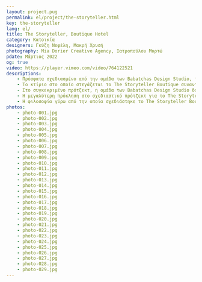 ```yaml
---
layout: project.pug
permalink: el/project/the-storyteller.html
key: the-storyteller
lang: el/
title: The Storyteller, Boutique Hotel
category: Κατοικία
designers: Γκύζη Νεφέλη, Μακρή Χρυσή
photography: Mia Dorier Creative Agency, Ιατροπούλου Μυρτώ
pdate: Μάρτιος 2022
og: true
video: https://player.vimeo.com/video/764122521
descriptions:
    - Πρόσφατα σχεδιασμένο από την ομάδα των Babatchas Design Studio, το The Storyteller Boutique Hotel στα Μετέωρα συνδυάζει την πνευματικότητα της μοναστηριακής ζωής με τη λαϊκή αρχοντιά του τόπου.  
    - Το κτίριο στο οποίο στεγάζεται το The Storyteller Boutique συναντάται δίπλα στο δημαρχείο και τη δημοτική βιβλιοθήκη της πόλης. Πέντε διαφορετικά δωμάτια, όλα σε γήινους τόνους, διαμορφώθηκαν πρόσφατα με βασική έμπνευση το απαράμιλλης ομορφιάς τοπίο των Μετεώρων. Η ζεστή, σπιτική αίσθηση του ξενοδοχείου ολοκληρώνεται μέσω της διαμόρφωσης ενός ενιαίου κοινόχρηστου χώρου, ο οποίος θυμίζει σαλόνι κατοικίας που φιλοξενεί στιγμές χαλάρωσης καθ’ όλη τη διάρκεια της ημέρας. Στην οικεία, οικογενειακή ατμόσφαιρα συντελεί η ανοικτή κουζίνα όπου ετοιμάζεται καθημερινά και μπροστά στα μάτια των επισκεπτών πλούσιο πρωϊνό.  
    - Στο συγκεκριμένο πρότζεκτ, η ομάδα των Babatchas Design Studio δανείστηκε στοιχεία από τη μοναστηριακή καθημερινότητα, όπως τα υλικά και οι χρωματικοί τόνοι που κυριαρχούν στις μονές των Μετεώρων. «Σε αυτό το έργο στόχος μας ήταν να «δέσουμε» την εσωτερική αρχιτεκτονική με το τοπίο. Στη συνέχεια αναζητήσαμε την ουσία της τοπικής μοναστηριακής αισθητικής και την εντοπίσαμε στην μορφολογική ισορροπία ανάμεσα στο απλό και στο αυστηρό, μεταξύ βυζαντινού πλούτου και ασκητικής λιτότητας» αναφέρει η σχεδιαστική ομάδα. Τα δωμάτια ντύνουν τα λινά, πετροπλυμένα βαμβακερά υφάσματα και τα μαξιλάρια από τάπητες ενώ οι δρύινες βουρτσιστές επιφάνειες και τα μάρμαρα Perla και Boticcino κυριαρχούν στους χώρους.  
    - Η μεγαλύτερη πρόκληση στο σχεδιαστικό πρότζεκτ για το The Storyteller Boutique Hotel ήταν η επαναδιαπραγμάτευση της εικόνας του κτιρίου καθώς και η λύση του χώρου. Οι Babatchas Design Studio παρέλαβαν ένα έτοιμο κτίσμα με χώρους ήδη διαρρυθμισμένους και με σοβαρές ελλείψεις. Τα εσωτερικά και εξωτερικά κιγκλιδώματα σχεδιάστηκαν από την αρχή, όπως και το σύνολο των κουφωμάτων, με στόχο να στηθεί μία λιτή και επιβλητική όψη κτιρίου. Χρειάστηκαν επιπλέον λεπτομερείς επεμβάσεις, οι οποίες είχαν ως αποτέλεσμα την επαναδιαπραγμάτευση τόσο της χωροθέτησης, όσο και της interior αισθητικής των δωματίων αλλά και των κοινόχρηστων χώρων.  
    - Η φιλοσοφία γύρω από την οποία σχεδιάστηκε το The Storyteller Boutique Hotel δημιουργεί ένα καταφύγιο γαλήνης για όσους επιθυμούν να απολαύσουν τις ομορφιές του τόπου σαν μέρος μίας ποιοτικής εμπειρίας. Το τοπικό στοιχείο και οι ιδιαίτερες λεπτομέρειες του αποτέλεσαν άλλωστε κεντρικό πυρήνα στη διαμόρφωση του Boutique Hotel. Η σχεδιαστική ομάδα συνεργάστηκε με τους πελάτες αλλά και με μία τοπική κεραμίστρια, πάνω στην κατασκευή χειροποίητων νιπτήρων για όλα τα δωμάτια καθώς και για τα σκεύη του πρωϊνού. Τους διαδρόμους διακοσμούν πίνακες του φωτογράφου  κ. Γιώργου Τατάκη με παραδοσιακές φορεσιές, ενώ το artwork επιμελήθηκε αποκλειστικά η ομάδα του Babatchas Design Studio δημιουργώντας κομμάτια από πηλό, από ανάγλυφα κρακελέ υαλώματα αλλά και πίνακες από mixed media.  
photos:
    - photo-001.jpg
    - photo-002.jpg
    - photo-003.jpg
    - photo-004.jpg
    - photo-005.jpg
    - photo-006.jpg
    - photo-007.jpg
    - photo-008.jpg
    - photo-009.jpg
    - photo-010.jpg
    - photo-011.jpg
    - photo-012.jpg
    - photo-013.jpg
    - photo-014.jpg
    - photo-015.jpg
    - photo-016.jpg
    - photo-017.jpg
    - photo-018.jpg
    - photo-019.jpg
    - photo-020.jpg
    - photo-021.jpg
    - photo-022.jpg
    - photo-023.jpg
    - photo-024.jpg
    - photo-025.jpg
    - photo-026.jpg
    - photo-027.jpg
    - photo-028.jpg
    - photo-029.jpg
---
```

